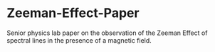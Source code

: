 # Zeeman-Effect-Paper
Senior physics lab paper on the observation of the Zeeman Effect of spectral lines in the presence of a magnetic field.
